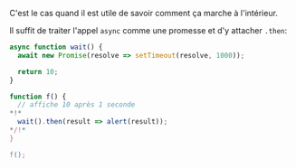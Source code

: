 
C'est le cas quand il est utile de savoir comment ça marche à l'intérieur.

Il suffit de traiter l'appel `async` comme une promesse et d'y attacher `.then`:
```js run
async function wait() {
  await new Promise(resolve => setTimeout(resolve, 1000));

  return 10;
}

function f() {
  // affiche 10 après 1 seconde
*!*
  wait().then(result => alert(result));
*/!*
}

f();
```
